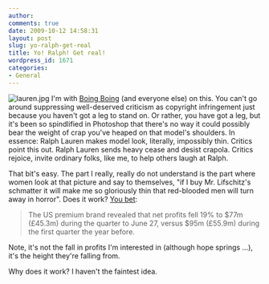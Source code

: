 ```yaml
---
author:
comments: true
date: 2009-10-12 14:58:31
layout: post
slug: yo-ralph-get-real
title: Yo! Ralph! Get real!
wordpress_id: 1671
categories:
- General
---
```


![lauren.jpg](/uploads/2009/10/lauren.jpg) I'm with [Boing Boing](http://www.boingboing.net/2009/10/06/the-criticism-that-r.html) (and everyone else) on this. You can't go around suppressing well-deserved criticism as copyright infringement just because you haven't got a leg to stand on. Or rather, you have got a leg, but it's been so spindlified in Photoshop that there's no way it could possibly bear the weight of crap you've heaped on that model's shoulders. In essence: Ralph Lauren makes model look, literally, impossibly thin. Critics point this out. Ralph Lauren sends heavy cease and desist crapola. Critics rejoice, invite ordinary folks, like me, to help others laugh at Ralph.

That bit's easy. The part I really, really do not understand is the part where women look at that picture and say to themselves, "if I buy Mr. Lifschitz's schmatter it will make me so gloriously thin that red-blooded men will turn away in horror". Does it work? [You bet](http://www.drapersonline.com/polo-ralph-lauren-sales-and-profits-fall/5005066.article):

> 
  
> 
> The US premium brand revealed that net profits fell 19% to $77m (£45.3m) during the quarter to June 27, versus $95m (£55.9m) during the first quarter the year before.
> 
> 

Note, it's not the fall in profits I'm interested in (although hope springs ...), it's the height they're falling from.

Why does it work? I haven't the faintest idea.


